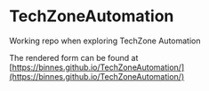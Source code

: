 # TechZoneAutomation

Working repo when exploring TechZone Automation

The rendered form can be found at [https://binnes.github.io/TechZoneAutomation/](https://binnes.github.io/TechZoneAutomation/)
